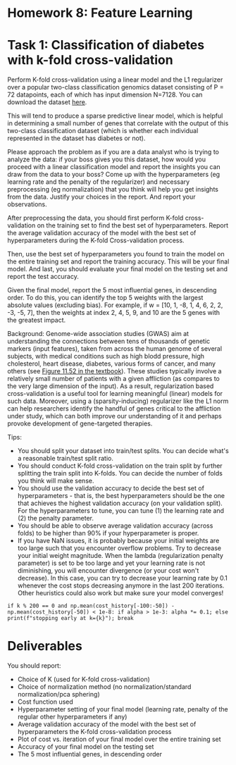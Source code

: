 # Homework 8: Feature Learning

# Task 1: Classification of diabetes with k-fold cross-validation

Perform K-fold cross-validation using a linear model and the L1 regularizer over a popular two-class classification genomics dataset consisting of P = 72 datapoints, each of which has input dimension N=7128. You can download the dataset [here](https://drive.google.com/file/d/1x__kaWjelaHTBqwGIhRQ3dfp3s_CVfH2/view?usp=sharing).

This will tend to produce a sparse predictive linear model, which is helpful in determining a small number of genes that correlate with the output of this two-class classification dataset (which is whether each individual represented in the dataset has diabetes or not).

Please approach the problem as if you are a data analyst who is trying to analyze the data: if your boss gives you this dataset, how would you proceed with a linear classification model and report the insights you can draw from the data to your boss? Come up with the hyperparameters (eg learning rate and the penalty of the regularizer) and necessary preprocessing (eg normalization) that you think will help you get insights from the data. Justify your choices in the report. And report your observations.

After preprocessing the data, you should first perform K-fold cross-validation on the training set to find the best set of hyperparameters. Report the average validation accuracy of the model with the best set of hyperparameters during the K-fold Cross-validation process.

Then, use the best set of hyperparameters you found to train the model on the entire training set and report the training accuracy. This will be your final model. And last, you should evaluate your final model on the testing set and report the test accuracy.

Given the final model, report the 5 most influential genes, in descending order. To do this, you can identify the top 5 weights with the largest absolute values (excluding bias). For example, if w = [10, 1, -8, 1, 4, 6, 2, 2, -3, -5, 7], then the weights at index 2, 4, 5, 9, and 10 are the 5 genes with the greatest impact.

Background: Genome-wide association studies (GWAS) aim at understanding the connections between tens of thousands of genetic markers (input features), taken from across the human genome of several subjects, with medical conditions such as high blodd pressure, high cholesterol, heart disease, diabetes, various forms of cancer, and many others (see [Figure 11.52 in the textbook](https://github.com/jermwatt/machine_learning_refined/blob/main/sample_chapters/2nd_ed/chapter_11.pdf)). These studies typically involve a relatively small number of patients with a given affliction (as compares to the very large dimension of the input). As a result, regularization based cross-validation is a useful tool for learning meaningful (linear) models for such data. Moreover, using a (sparsity-inducing) regularizer like the L1 norm can help researchers identify the handful of genes critical to the affliction under study, which can both improve our understanding of it and perhaps provoke development of gene-targeted therapies.

Tips:
- You should split your dataset into train/test splits. You can decide what's a reasonable train/test split ratio.
- You should conduct K-fold cross-validation on the train split by further splitting the train split into K-folds. You can decide the number of folds you think will make sense.
- You should use the validation accuracy to decide the best set of hyperparameters - that is, the best hyperparameters should be the one that achieves the highest validation accuracy (on your validation split).
For the hyperparameters to tune, you can tune (1) the learning rate and (2) the penalty parameter.
- You should be able to observe average validation accuracy (across folds) to be higher than 90% if your hyperparameter is proper.
- If you have NaN issues, it is probably because your initial weights are too large such that you encounter overflow problems. Try to decrease your initial weight magnitude.
When the lambda (regularization penalty parameter) is set to be too large and yet your learning rate is not diminishing, you will encounter divergence (or your cost won't decrease). In this case, you can try to decrease your learning rate by 0.1 whenever the cost stops decreasing anymore in the last 200 iterations. Other heuristics could also work but make sure your model converges!

```if k % 200 == 0 and np.mean(cost_history[-100:-50]) - np.mean(cost_history[-50]) < 1e-8: if alpha > 1e-3: alpha *= 0.1; else print(f"stopping early at k={k}"); break```

# Deliverables

You should report:
- Choice of K (used for K-fold cross-validation)
- Choice of normalization method (no normalization/standard normalization/pca sphering)
- Cost function used
- Hyperparameter setting of your final model (learning rate, penalty of the regular other hyperparameters if any)
- Average validation accuracy of the model with the best set of hyperparameters the K-fold cross-validation process
- Plot of cost vs. iteration of your final model over the entire training set
- Accuracy of your final model on the testing set
- The 5 most influential genes, in descending order
